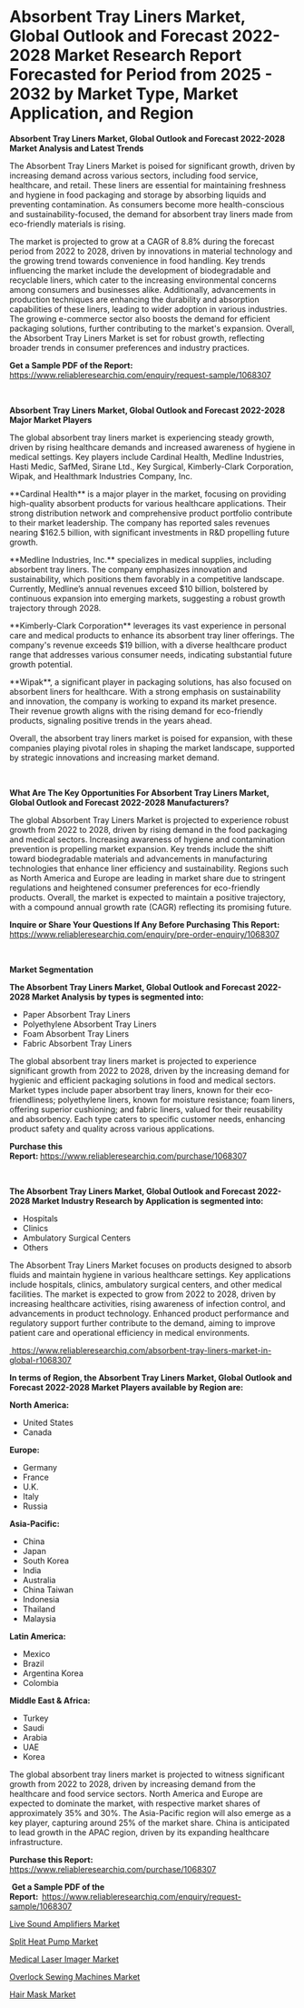 <p><h1>Absorbent Tray Liners Market, Global Outlook and Forecast 2022-2028 Market Research Report Forecasted for Period from 2025 -  2032 by Market Type, Market Application, and Region</h1></p><p><strong>Absorbent Tray Liners Market, Global Outlook and Forecast 2022-2028 Market Analysis and Latest Trends</strong></p>
<p><p>The Absorbent Tray Liners Market is poised for significant growth, driven by increasing demand across various sectors, including food service, healthcare, and retail. These liners are essential for maintaining freshness and hygiene in food packaging and storage by absorbing liquids and preventing contamination. As consumers become more health-conscious and sustainability-focused, the demand for absorbent tray liners made from eco-friendly materials is rising. </p><p>The market is projected to grow at a CAGR of 8.8% during the forecast period from 2022 to 2028, driven by innovations in material technology and the growing trend towards convenience in food handling. Key trends influencing the market include the development of biodegradable and recyclable liners, which cater to the increasing environmental concerns among consumers and businesses alike. Additionally, advancements in production techniques are enhancing the durability and absorption capabilities of these liners, leading to wider adoption in various industries. The growing e-commerce sector also boosts the demand for efficient packaging solutions, further contributing to the market's expansion. Overall, the Absorbent Tray Liners Market is set for robust growth, reflecting broader trends in consumer preferences and industry practices.</p></p>
<p><strong>Get a Sample PDF of the Report:&nbsp;</strong> <a href="https://www.reliableresearchiq.com/enquiry/request-sample/1068307?utm_campaign=2469&utm_medium=2&utm_source=Github&utm_content=ia&utm_term=21032025&utm_id=absorbent-tray-liners-market-global-outlook-and-forecast-2022-2028">https://www.reliableresearchiq.com/enquiry/request-sample/1068307</a></p>
<p>&nbsp;</p>
<p><strong>Absorbent Tray Liners Market, Global Outlook and Forecast 2022-2028 Major Market Players</strong></p>
<p><p>The global absorbent tray liners market is experiencing steady growth, driven by rising healthcare demands and increased awareness of hygiene in medical settings. Key players include Cardinal Health, Medline Industries, Hasti Medic, SafMed, Sirane Ltd., Key Surgical, Kimberly-Clark Corporation, Wipak, and Healthmark Industries Company, Inc.</p><p>**Cardinal Health** is a major player in the market, focusing on providing high-quality absorbent products for various healthcare applications. Their strong distribution network and comprehensive product portfolio contribute to their market leadership. The company has reported sales revenues nearing $162.5 billion, with significant investments in R&D propelling future growth.</p><p>**Medline Industries, Inc.** specializes in medical supplies, including absorbent tray liners. The company emphasizes innovation and sustainability, which positions them favorably in a competitive landscape. Currently, Medline’s annual revenues exceed $10 billion, bolstered by continuous expansion into emerging markets, suggesting a robust growth trajectory through 2028.</p><p>**Kimberly-Clark Corporation** leverages its vast experience in personal care and medical products to enhance its absorbent tray liner offerings. The company's revenue exceeds $19 billion, with a diverse healthcare product range that addresses various consumer needs, indicating substantial future growth potential.</p><p>**Wipak**, a significant player in packaging solutions, has also focused on absorbent liners for healthcare. With a strong emphasis on sustainability and innovation, the company is working to expand its market presence. Their revenue growth aligns with the rising demand for eco-friendly products, signaling positive trends in the years ahead.</p><p>Overall, the absorbent tray liners market is poised for expansion, with these companies playing pivotal roles in shaping the market landscape, supported by strategic innovations and increasing market demand.</p></p>
<p>&nbsp;</p>
<p><strong>What Are The Key Opportunities For Absorbent Tray Liners Market, Global Outlook and Forecast 2022-2028 Manufacturers?</strong></p>
<p><p>The global Absorbent Tray Liners Market is projected to experience robust growth from 2022 to 2028, driven by rising demand in the food packaging and medical sectors. Increasing awareness of hygiene and contamination prevention is propelling market expansion. Key trends include the shift toward biodegradable materials and advancements in manufacturing technologies that enhance liner efficiency and sustainability. Regions such as North America and Europe are leading in market share due to stringent regulations and heightened consumer preferences for eco-friendly products. Overall, the market is expected to maintain a positive trajectory, with a compound annual growth rate (CAGR) reflecting its promising future.</p></p>
<p><strong>Inquire or Share Your Questions If Any Before Purchasing This Report:</strong> <a href="https://www.reliableresearchiq.com/enquiry/pre-order-enquiry/1068307?utm_campaign=2469&utm_medium=2&utm_source=Github&utm_content=ia&utm_term=21032025&utm_id=absorbent-tray-liners-market-global-outlook-and-forecast-2022-2028">https://www.reliableresearchiq.com/enquiry/pre-order-enquiry/1068307</a></p>
<p>&nbsp;</p>
<p><strong>Market Segmentation</strong></p>
<p><strong>The Absorbent Tray Liners Market, Global Outlook and Forecast 2022-2028 Market Analysis by types is segmented into:</strong></p>
<p><ul><li>Paper Absorbent Tray Liners</li><li>Polyethylene Absorbent Tray Liners</li><li>Foam Absorbent Tray Liners</li><li>Fabric Absorbent Tray Liners</li></ul></p>
<p><p>The global absorbent tray liners market is projected to experience significant growth from 2022 to 2028, driven by the increasing demand for hygienic and efficient packaging solutions in food and medical sectors. Market types include paper absorbent tray liners, known for their eco-friendliness; polyethylene liners, known for moisture resistance; foam liners, offering superior cushioning; and fabric liners, valued for their reusability and absorbency. Each type caters to specific customer needs, enhancing product safety and quality across various applications.</p></p>
<p><strong>Purchase this Report:&nbsp;</strong><a href="https://www.reliableresearchiq.com/purchase/1068307?utm_campaign=2469&utm_medium=2&utm_source=Github&utm_content=ia&utm_term=21032025&utm_id=absorbent-tray-liners-market-global-outlook-and-forecast-2022-2028">https://www.reliableresearchiq.com/purchase/1068307</a></p>
<p>&nbsp;</p>
<p><strong>The Absorbent Tray Liners Market, Global Outlook and Forecast 2022-2028 Market Industry Research by Application is segmented into:</strong></p>
<p><ul><li>Hospitals</li><li>Clinics</li><li>Ambulatory Surgical Centers</li><li>Others</li></ul></p>
<p><p>The Absorbent Tray Liners Market focuses on products designed to absorb fluids and maintain hygiene in various healthcare settings. Key applications include hospitals, clinics, ambulatory surgical centers, and other medical facilities. The market is expected to grow from 2022 to 2028, driven by increasing healthcare activities, rising awareness of infection control, and advancements in product technology. Enhanced product performance and regulatory support further contribute to the demand, aiming to improve patient care and operational efficiency in medical environments.</p></p>
<p><a href="https://www.reliableresearchiq.com/absorbent-tray-liners-market-in-global-r1068307?utm_campaign=2469&utm_medium=2&utm_source=Github&utm_content=ia&utm_term=21032025&utm_id=absorbent-tray-liners-market-global-outlook-and-forecast-2022-2028">&nbsp;https://www.reliableresearchiq.com/absorbent-tray-liners-market-in-global-r1068307</a></p>
<p><strong>In terms of Region, the Absorbent Tray Liners Market, Global Outlook and Forecast 2022-2028 Market Players available by Region are:</strong></p>
<p>
    <p> <strong> North America: </strong>
        <ul>
            <li>United States</li>
            <li>Canada</li>
        </ul>
        </p> 
    <p> <strong> Europe: </strong>
        <ul>
            <li>Germany</li>
            <li>France</li>
            <li>U.K.</li>
            <li>Italy</li>
            <li>Russia</li>
        </ul>
        </p> 
    <p> <strong> Asia-Pacific: </strong>
        <ul>
            <li>China</li>
            <li>Japan</li>
            <li>South Korea</li>
            <li>India</li>
            <li>Australia</li>
            <li>China Taiwan</li>
            <li>Indonesia</li>
            <li>Thailand</li>
            <li>Malaysia</li>
        </ul>
        </p> 
    <p> <strong> Latin America: </strong>
        <ul>
            <li>Mexico</li>
            <li>Brazil</li>
            <li>Argentina Korea</li>
            <li>Colombia</li>
        </ul>
        </p> 
    <p> <strong> Middle East & Africa: </strong>
        <ul>
            <li>Turkey</li>
            <li>Saudi</li>
            <li>Arabia</li>
            <li>UAE</li>
            <li>Korea</li>
        </ul>
    </p>
    </p>
<p><p>The global absorbent tray liners market is projected to witness significant growth from 2022 to 2028, driven by increasing demand from the healthcare and food service sectors. North America and Europe are expected to dominate the market, with respective market shares of approximately 35% and 30%. The Asia-Pacific region will also emerge as a key player, capturing around 25% of the market share. China is anticipated to lead growth in the APAC region, driven by its expanding healthcare infrastructure.</p></p>
<p><strong>Purchase this Report: </strong><a href="https://www.reliableresearchiq.com/purchase/1068307?utm_campaign=2469&utm_medium=2&utm_source=Github&utm_content=ia&utm_term=21032025&utm_id=absorbent-tray-liners-market-global-outlook-and-forecast-2022-2028">https://www.reliableresearchiq.com/purchase/1068307</a></p>
<p>&nbsp;<strong>Get a Sample PDF of the Report:&nbsp;&nbsp;</strong><a href="https://www.reliableresearchiq.com/enquiry/request-sample/1068307?utm_campaign=2469&utm_medium=2&utm_source=Github&utm_content=ia&utm_term=21032025&utm_id=absorbent-tray-liners-market-global-outlook-and-forecast-2022-2028">https://www.reliableresearchiq.com/enquiry/request-sample/1068307</a></p>
<p><strong></strong></p>
<p><p><a href="https://www.linkedin.com/pulse/live-sound-amplifiers-industry-research-report-future-syixe?utm_campaign=2469&utm_medium=2&utm_source=Github&utm_content=ia&utm_term=21032025&utm_id=absorbent-tray-liners-market-global-outlook-and-forecast-2022-2028">Live Sound Amplifiers Market</a></p><p><a href="https://www.linkedin.com/pulse/market-study-on105-cagr-forecast-from-2025-2032-offeringsignificant-jqlge?utm_campaign=2469&utm_medium=2&utm_source=Github&utm_content=ia&utm_term=21032025&utm_id=absorbent-tray-liners-market-global-outlook-and-forecast-2022-2028">Split Heat Pump Market</a></p><p><a href="https://github.com/kocssequen/Market-Research-Report-List-1/blob/main/medical-laser-imager-market.md?utm_campaign=2469&utm_medium=2&utm_source=Github&utm_content=ia&utm_term=21032025&utm_id=absorbent-tray-liners-market-global-outlook-and-forecast-2022-2028">Medical Laser Imager Market</a></p><p><a href="https://www.linkedin.com/pulse/explore-overlock-sewing-machines-markets-growth-trajectory-v71je?utm_campaign=2469&utm_medium=2&utm_source=Github&utm_content=ia&utm_term=21032025&utm_id=absorbent-tray-liners-market-global-outlook-and-forecast-2022-2028">Overlock Sewing Machines Market</a></p><p><a href="https://github.com/aoutefjovene00/Market-Research-Report-List-1/blob/main/hair-mask-market.md?utm_campaign=2469&utm_medium=2&utm_source=Github&utm_content=ia&utm_term=21032025&utm_id=absorbent-tray-liners-market-global-outlook-and-forecast-2022-2028">Hair Mask Market</a></p></p>